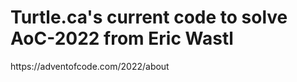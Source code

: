 <h1>Turtle.ca's current code to solve AoC-2022 from Eric Wastl </h1>
https://adventofcode.com/2022/about
